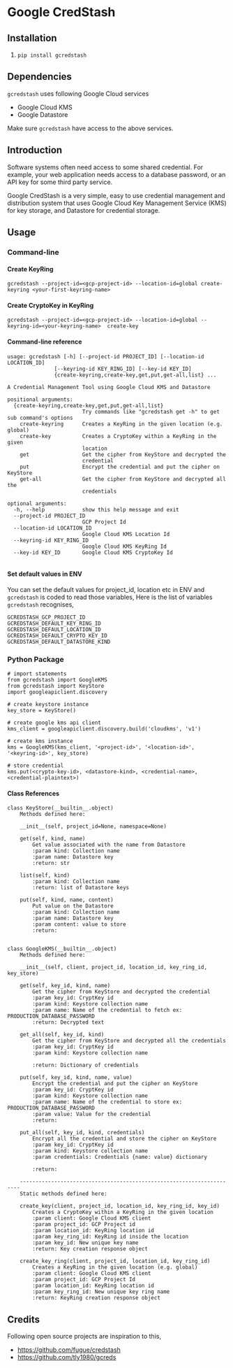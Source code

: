 # Google CredStash

## Installation
1. `pip install gcredstash`

## Dependencies
`gcredstash` uses following Google Cloud services
* Google Cloud KMS
* Google Datastore

Make sure `gcredstash` have access to the above services.


## Introduction
Software systems often need access to some shared credential. For example, your web application needs access to a database password, or an API key for some third party service.

Google CredStash is a very simple, easy to use credential management and distribution system that uses Google Cloud Key Management Service (KMS) for key storage, and Datastore for credential storage.

## Usage
### Command-line
#### Create KeyRing
`gcredstash --project-id=<gcp-project-id> --location-id=global create-keyring <your-first-keyring-name>`

#### Create CryptoKey in KeyRing
`gcredstash --project-id=<gcp-project-id> --location-id=global --keyring-id=<your-keyring-name>  create-key `<your-first-key-name>

#### Command-line reference 
```
usage: gcredstash [-h] [--project-id PROJECT_ID] [--location-id LOCATION_ID]
               [--keyring-id KEY_RING_ID] [--key-id KEY_ID]
               {create-keyring,create-key,get,put,get-all,list} ...

A Credential Management Tool using Google Cloud KMS and Datastore

positional arguments:
  {create-keyring,create-key,get,put,get-all,list}
                        Try commands like "gcredstash get -h" to get sub command's options
    create-keyring      Creates a KeyRing in the given location (e.g. global)
    create-key          Creates a CryptoKey within a KeyRing in the given
                        location
    get                 Get the cipher from KeyStore and decrypted the
                        credential
    put                 Encrypt the credential and put the cipher on KeyStore
    get-all             Get the cipher from KeyStore and decrypted all the
                        credentials

optional arguments:
  -h, --help            show this help message and exit
  --project-id PROJECT_ID
                        GCP Project Id
  --location-id LOCATION_ID
                        Google Cloud KMS Location Id
  --keyring-id KEY_RING_ID
                        Google Cloud KMS KeyRing Id
  --key-id KEY_ID       Google Cloud KMS CryptoKey Id


```

#### Set default values in ENV
You can set the default values for project_id, location etc in ENV and `gcredstash` is coded to read those variables,
Here is the list of variables `gcredstash` recognises,

```
GCREDSTASH_GCP_PROJECT_ID
GCREDSTASH_DEFAULT_KEY_RING_ID
GCREDSTASH_DEFAULT_LOCATION_ID
GCREDSTASH_DEFAULT_CRYPTO_KEY_ID
GCREDSTASH_DEFAULT_DATASTORE_KIND
```

### Python Package
```
# import statements
from gcredstash import GoogleKMS
from gcredstash import KeyStore
import googleapiclient.discovery

# create keystore instance
key_store = KeyStore()

# create google kms api client 
kms_client = googleapiclient.discovery.build('cloudkms', 'v1')

# create kms instance
kms = GoogleKMS(kms_client, '<project-id>', '<location-id>', '<keyring-id>', key_store)
 
# store credential
kms.put(<crypto-key-id>, <datastore-kind>, <credential-name>, <credential-plaintext>)

```

#### Class References
```
class KeyStore(__builtin__.object)
    Methods defined here:
    
    __init__(self, project_id=None, namespace=None)
    
    get(self, kind, name)
        Get value associated with the name from Datastore
        :param kind: Collection name
        :param name: Datastore key
        :return: str
    
    list(self, kind)
        :param kind: Collection name
        :return: list of Datastore keys
    
    put(self, kind, name, content)
        Put value on the Datastore
        :param kind: Collection name
        :param name: Datastore key
        :param content: value to store
        :return:


class GoogleKMS(__builtin__.object)
    Methods defined here:
    
    __init__(self, client, project_id, location_id, key_ring_id, key_store)
    
    get(self, key_id, kind, name)
        Get the cipher from KeyStore and decrypted the credential
        :param key_id: CryptKey id
        :param kind: Keystore collection name
        :param name: Name of the credential to fetch ex: PRODUCTION_DATABASE_PASSWORD
        :return: Decrypted text
    
    get_all(self, key_id, kind)
        Get the cipher from KeyStore and decrypted all the credentials
        :param key_id: CryptKey id
        :param kind: Keystore collection name
        
        :return: Dictionary of credentials
    
    put(self, key_id, kind, name, value)
        Encrypt the credential and put the cipher on KeyStore
        :param key_id: CryptKey id
        :param kind: Keystore collection name
        :param name: Name of the credential to store ex: PRODUCTION_DATABASE_PASSWORD
        :param value: Value for the credential
        :return:
    
    put_all(self, key_id, kind, credentials)
        Encrypt all the credential and store the cipher on KeyStore
        :param key_id: CryptKey id
        :param kind: Keystore collection name
        :param credentials: Credentials {name: value} dictionary
        
        :return:
    
    ----------------------------------------------------------------------
    Static methods defined here:
    
    create_key(client, project_id, location_id, key_ring_id, key_id)
        Creates a CryptoKey within a KeyRing in the given location
        :param client: Google Cloud KMS client
        :param project_id: GCP Project id
        :param location_id: KeyRing location id
        :param key_ring_id: KeyRing id inside the location
        :param key_id: New unique key name
        :return: Key creation response object
    
    create_key_ring(client, project_id, location_id, key_ring_id)
        Creates a KeyRing in the given location (e.g. global)
        :param client: Google Cloud KMS client
        :param project_id: GCP Project Id
        :param location_id: KeyRing location id
        :param key_ring_id: New unique key ring name
        :return: KeyRing creation response object
```

## Credits
Following open source projects are inspiration to this,
* https://github.com/fugue/credstash
* https://github.com/tly1980/gcreds